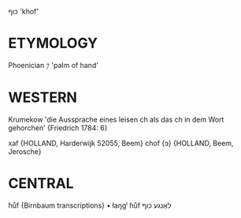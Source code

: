 כוף 
'khof'

ETYMOLOGY
===========
Phoenician 𐤊 'palm of hand'

WESTERN
========

Krumekow 'die Aussprache eines leisen ch als das ch in dem Wort gehorchen' {Friedrich 1784: 6}

xaf {HOLLAND, Harderwijk 52055, Beem}
chof {ɔ} {HOLLAND, Beem, Jerosche}

CENTRAL
========

ɦůf {Birnbaum transcriptions}
	•	łaŋgⁱ ɦůf לאַנגע כוף